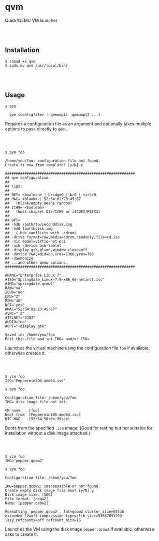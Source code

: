 # qvm
Quick/QEMU VM launcher

<br><br>

## Installation

```
$ chmod +x qvm
$ sudo mv qvm /usr/local/bin/
```

<br><br>

## Usage

```
$ qvm

  qvm <configfile> [-qemuopt1 -qemuopt2 ...]

```

Requires a configuration file as an argument and optionally takes multiple options to pass directly to `qemu`.

<br><br>

```
$ qvm foo

/home/you/foo: configuration file not found.
Create it now from template? [y/N] y

############################################################
## qvm configuration
##
## Tips:
##
## NET= <boolean> | bridge0 | br0 | virbr0
## MAC= <blank> | 52:54:01:23:45:67
##   (blank/empty means random)
## ICH9= <boolean>
##   (host chipset Q35/ICH9 or i440FX/PIIX3)
##
## OPT=
## -hdb /path/to/seconddisk.img
## -hdd fourthdisk.img
##   (-hdc conflicts with -cdrom)
## -drive format=raw,media=cdrom,readonly,file=cd.iso
## -nic model=virtio-net-pci
## -usb -device usb-tablet
## -display gtk,gl=on,window-close=off
## -device VGA,edid=on,xres=1366,yres=768
## -daemonize
## ...and other qemu options.
############################################################

#NAME="Enterprise Linux 7"
#ISO="Springdale_Linux-7.9-x86_64-netinst.iso"
#IMG="springdale.qcow2"
RAW="no"
ICH9="no"
CPU="2"
MEM="4G"
NET="yes"
#MAC="52:54:01:23:45:67"
#VNC=":2"
#TELNET="2302"
AUDIO="no"
#OPT="-display gtk"

Saved in: /home/you/foo
Edit this file and set IMG= and/or ISO=
```

Launches the virtual machine using the configuration file `foo` if available, otherwise creates it.

<br><br>

```
$ vim foo
ISO="PeppermintOS-amd64.iso"
```
```
$ qvm foo

Configuration file: /home/you/foo
IMG= disk image file not set.

VM name    [foo]
boot from  [PeppermintOS-amd64.iso]
NIC MAC    [52:54:50:0e:39:ce]
```

Boots from the specified `.iso` image. (Good for testing but not suitable for installation without a disk image attached.)

<br><br>

```
$ vim foo
IMG="pepper.qcow2"
```
```
$ qvm foo

Configuration file: /home/you/foo

IMG=pepper.qcow2: inaccessible or not found.
Create empty disk image file now? [y/N] y
Disk image size: [50G] 
File format: [qcow2] 
Name: [pepper.qcow2] 

Formatting 'pepper.qcow2', fmt=qcow2 cluster_size=65536 extended_l2=off compression_type=zlib size=53687091200 lazy_refcounts=off refcount_bits=16
```

Launches the VM using the disk image `pepper.qcow2` if available, otherwise asks to create it.
